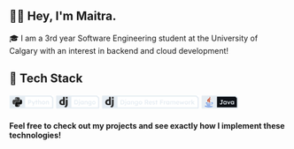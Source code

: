 ## 	:raising_hand_man: Hey, I'm Maitra.

:mortar_board: I am a 3rd year Software Engineering student at the University of Calgary with an interest in backend and cloud development!

## :sandwich: Tech Stack

<img src="images/new_icons/Python.png" alt=""  height="25"> <img src="images/new_icons/Django.png" alt=""  height="25"> <img src="images/new_icons/DRF.png" alt=""  height="25">
<img src="images/new_icons/Java.png" alt=""  height="25">

#### Feel free to check out my projects and see exactly how I implement these technologies!
